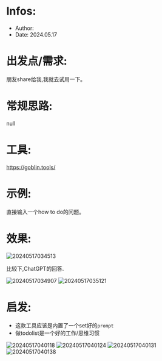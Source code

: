 # Infos:

- Author:
- Date: 2024.05.17

# 出发点/需求:

朋友share给我,我就去试用一下。

# 常规思路:

null

# 工具:

https://goblin.tools/

# 示例:

直接输入一个how to do的问题。
   
# 效果:

![20240517034513](https://raw.githubusercontent.com/jerrychan807/imggg/master/image/20240517034513.png)

比较下,ChatGPT的回答.

![20240517034907](https://raw.githubusercontent.com/jerrychan807/imggg/master/image/20240517034907.png)
![20240517035121](https://raw.githubusercontent.com/jerrychan807/imggg/master/image/20240517035121.png)

# 启发:

- 这款工具应该是内置了一个set好的`prompt`
- 做todolist是一个好的工作/思维习惯

![20240517040118](https://raw.githubusercontent.com/jerrychan807/imggg/master/image/20240517040118.png)
![20240517040124](https://raw.githubusercontent.com/jerrychan807/imggg/master/image/20240517040124.png)
![20240517040131](https://raw.githubusercontent.com/jerrychan807/imggg/master/image/20240517040131.png)
![20240517040138](https://raw.githubusercontent.com/jerrychan807/imggg/master/image/20240517040138.png)